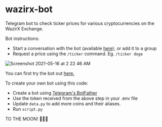 # wazirx-bot
Telegram bot to check ticker prices for various cryptocurrencies on the WazirX Exchange.

Bot instructions:
- Start a conversation with the bot (available [here](t.me/WazirxAdvancedBot)), or add it to a group
- Request a price using the `/ticker` command. Eg. `/ticker doge`

![Screenshot 2021-05-16 at 2 22 46 AM](https://user-images.githubusercontent.com/8375454/118377874-9bc22280-b5ed-11eb-83ff-50fce0b61d56.jpg)

You can first try the bot out [here.](t.me/WazirxAdvancedBot)

To create your own bot using this code:
- Create a bot using [Telegram's BotFather](https://core.telegram.org/bots#6-botfather)
- Use the token received from the above step in your .env file
- Update `data.py` to add more coins and their aliases.
- Run `script.py`

TO THE MOON! 🚀🚀🚀
